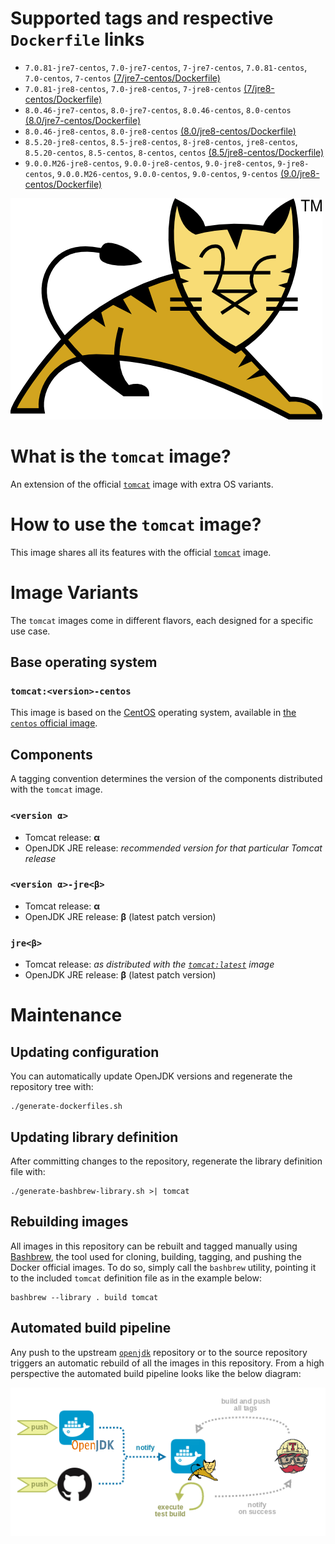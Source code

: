# Supported tags and respective `Dockerfile` links

* `7.0.81-jre7-centos`, `7.0-jre7-centos`, `7-jre7-centos`, `7.0.81-centos`, `7.0-centos`, `7-centos` [(7/jre7-centos/Dockerfile)](https://github.com/antoineco/tomcat/blob/bf72b8600a528cdbdef906f0c77040054f7003d8/7/jre7-centos/Dockerfile)
* `7.0.81-jre8-centos`, `7.0-jre8-centos`, `7-jre8-centos` [(7/jre8-centos/Dockerfile)](https://github.com/antoineco/tomcat/blob/bf72b8600a528cdbdef906f0c77040054f7003d8/7/jre8-centos/Dockerfile)
* `8.0.46-jre7-centos`, `8.0-jre7-centos`, `8.0.46-centos`, `8.0-centos` [(8.0/jre7-centos/Dockerfile)](https://github.com/antoineco/tomcat/blob/bf72b8600a528cdbdef906f0c77040054f7003d8/8.0/jre7-centos/Dockerfile)
* `8.0.46-jre8-centos`, `8.0-jre8-centos` [(8.0/jre8-centos/Dockerfile)](https://github.com/antoineco/tomcat/blob/bf72b8600a528cdbdef906f0c77040054f7003d8/8.0/jre8-centos/Dockerfile)
* `8.5.20-jre8-centos`, `8.5-jre8-centos`, `8-jre8-centos`, `jre8-centos`, `8.5.20-centos`, `8.5-centos`, `8-centos`, `centos` [(8.5/jre8-centos/Dockerfile)](https://github.com/antoineco/tomcat/blob/bf72b8600a528cdbdef906f0c77040054f7003d8/8.5/jre8-centos/Dockerfile)
* `9.0.0.M26-jre8-centos`, `9.0.0-jre8-centos`, `9.0-jre8-centos`, `9-jre8-centos`, `9.0.0.M26-centos`, `9.0.0-centos`, `9.0-centos`, `9-centos` [(9.0/jre8-centos/Dockerfile)](https://github.com/antoineco/tomcat/blob/bf72b8600a528cdbdef906f0c77040054f7003d8/9.0/jre8-centos/Dockerfile)

![logo](https://raw.githubusercontent.com/antoineco/tomcat/master/logo.png)

# What is the `tomcat` image?

An extension of the official [`tomcat`][docker-tomcat] image with extra OS variants.

# How to use the `tomcat` image?

This image shares all its features with the official [`tomcat`][docker-tomcat] image.

# Image Variants

The `tomcat` images come in different flavors, each designed for a specific use case.

## Base operating system

### `tomcat:<version>-centos`

This image is based on the [CentOS](https://www.centos.org/) operating system, available in [the `centos` official image][docker-centos].

## Components

A tagging convention determines the version of the components distributed with the `tomcat` image.

### `<version α>`

* Tomcat release: **α**
* OpenJDK JRE release: *recommended version for that particular Tomcat release*

### `<version α>-jre<β>`

* Tomcat release: **α**
* OpenJDK JRE release: **β** (latest patch version)

### `jre<β>`

* Tomcat release: *as distributed with the [`tomcat:latest`][docker-tomcat] image*
* OpenJDK JRE release: **β** (latest patch version)

# Maintenance

## Updating configuration

You can automatically update OpenJDK versions and regenerate the repository tree with:

```
./generate-dockerfiles.sh
```

## Updating library definition

After committing changes to the repository, regenerate the library definition file with:

```
./generate-bashbrew-library.sh >| tomcat
```

## Rebuilding images

All images in this repository can be rebuilt and tagged manually using [Bashbrew][bashbrew], the tool used for cloning, building, tagging, and pushing the Docker official images. To do so, simply call the `bashbrew` utility, pointing it to the included `tomcat` definition file as in the example below:

```
bashbrew --library . build tomcat
```

## Automated build pipeline

Any push to the upstream [`openjdk`][docker-openjdk] repository or to the source repository triggers an automatic rebuild of all the images in this repository. From a high perspective the automated build pipeline looks like the below diagram:

![Automated build pipeline][pipeline]


[banner]: https://raw.githubusercontent.com/antoineco/tomcat/master/logo.png
[docker-tomcat]: https://hub.docker.com/_/tomcat/
[docker-centos]: https://hub.docker.com/_/centos/
[docker-openjdk]: https://hub.docker.com/r/antoineco/openjdk/
[bashbrew]: https://github.com/docker-library/official-images/blob/master/bashbrew/README.md
[pipeline]: https://raw.githubusercontent.com/antoineco/tomcat/master/build_pipeline.png
